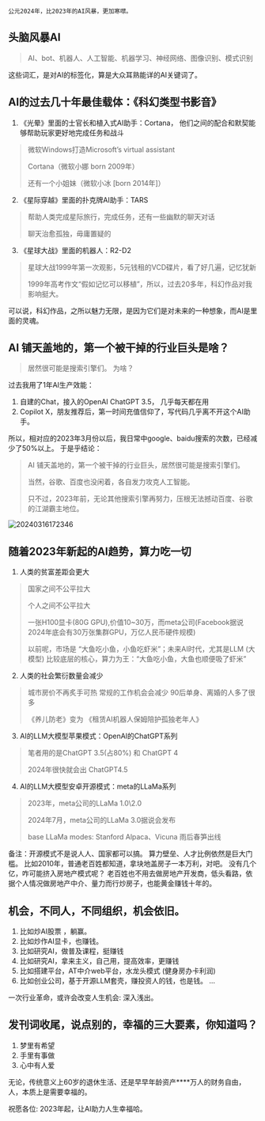 
    ​公元2024年，比2023年的AI风暴，更加寒噤。

## 头脑风暴AI
> AI、bot、机器人、人工智能、机器学习、神经网络、图像识别、模式识别

这些词汇，是对AI的标签化，算是大众耳熟能详的AI关键词了。

## AI的过去几十年最佳载体：《科幻类型书影音》
1. 《光晕》里面的士官长和植入式AI助手：Cortana， 他们之间的配合和默契能够帮助玩家更好地完成任务和战斗
> 微软Windows打造Microsoft’s virtual assistant
> 
> Cortana（微软小娜 born 2009年）
> 
> 还有一个小姐妹（微软小冰 [born 2014年]）

2. 《星际穿越》里面的扑克牌AI助手：TARS
> 帮助人类完成星际旅行，完成任务，还有一些幽默的聊天对话 
> 
> 聊天治愈孤独，毋庸置疑的

3. 《星球大战》里面的机器人：R2-D2
> 星球大战1999年第一次观影，5元钱租的VCD碟片，看了好几遍，记忆犹新
> 
> 1999年高考作文“假如记忆可以移植”，所以，过去20多年，科幻作品对我影响挺大。

可以说，科幻作品，之所以魅力无限，是因为它们是对未来的一种想象，而AI是里面的灵魂。


## AI 铺天盖地的，第一个被干掉的行业巨头是啥？
> 居然很可能是搜索引擎们。 为啥？


过去我用了1年AI生产效能： 
1. 自建的Chat，接入的OpenAI ChatGPT 3.5， 几乎每天都在用
2. Copilot X，朋友推荐后，第一时间充值信仰了，写代码几乎离不开这个AI助手。

所以，相对应的2023年3月份以后，我日常中google、baidu搜索的次数，已经减少了50%以上。
于是乎结论：
> AI 铺天盖地的，第一个被干掉的行业巨头，居然很可能是搜索引擎们。
> 
> 当然，谷歌、百度也没闲着，各自发力攻克人工智能。
> 
> 只不过，2023年前，无论其他搜索引擎再努力，压根无法撼动百度、谷歌的江湖霸主地位。
> 
>  


![20240316172346](https://pic.spyspider.com/quantdao/${fileName}20240316172346.png?imageslim)

## 随着2023年新起的AI趋势，算力吃一切
1. 人类的贫富差距会更大
> 国家之间不公平拉大
>
> 个人之间不公平拉大
>
> 一张H100显卡(80G GPU),价值10~30万，而meta公司(Facebook据说2024年底会有30万张集群GPU，万亿人民币硬件规模)
> 
> 以前呢，市场是 “大鱼吃小鱼，小鱼吃虾米”；未来AI时代，尤其是LLM (大模型) 比较底层的核心，算力为王：“大鱼吃小鱼，大鱼也顺便吸了虾米”

2. 人类的社会繁衍数量会减少
> 城市房价不再炙手可热
> 常规的工作机会会减少
> 90后单身、离婚的人多了很多
> 
> 《养儿防老》变为 《租赁AI机器人保姆陪护孤独老年人》

3. AI的LLM大模型苹果模式：OpenAI的ChatGPT系列
> 笔者用的是ChatGPT 3.5(占80%) 和 ChatGPT 4
> 
> 2024年很快就会出 ChatGPT4.5
> 
4. AI的LLM大模型安卓开源模式：meta的LLaMa系列
> 2023年，meta公司的LLaMa 1.0\2.0
> 
> 2024年7月，meta公司的LLaMa 3.0据说会发布
>
> base LLaMa modes: Stanford Alpaca、Vicuna 雨后春笋出线
>  


备注：开源模式不是说人人、国家都可以搞。 算力壁垒、人才比例依然是巨大门槛。
比如2010年，普通老百姓都知道，拿块地盖房子一本万利，对吧。  没有几个亿，咋可能挤入房地产模式呢？
老百姓也不用去做房地产开发商，低头看路，依据个人情况做房地产中介、量力而行炒房子，也能黄金赚钱十年的。



## 机会，不同人，不同组织，机会依旧。
1. 比如炒AI股票  ，躺赢。
2. 比如炒作AI显卡，也赚钱。
3. 比如研究AI，做普及课程，挺赚钱
4. 比如研究AI，拿来主义，自己用，提高效率，更赚钱
5. 比如搭建平台，AT中介web平台，水龙头模式 (健身房办卡利润)
6. 比如创业公司，基于开源LLM套壳，赚投资人的钱，也是钱。
...

一次行业革命，或许会改变人生机会: 深入浅出。



## 发刊词收尾，说点别的，幸福的三大要素，你知道吗？
1. 梦里有希望
2. 手里有事做
3. 心中有人爱


 无论，传统意义上60岁的退休生活、还是早早年龄资产****万人的财务自由，人，本质上是需要幸福的。 

祝愿各位: 2023年起，让AI助力人生幸福哈。